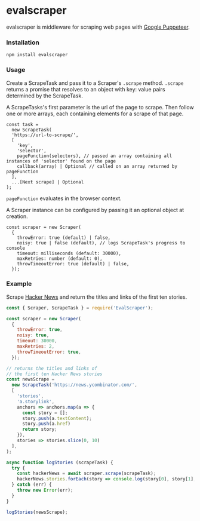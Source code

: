 # evalscraper

evalscraper is middleware for scraping web pages with [Google Puppeteer](https://developers.google.com/web/tools/puppeteer).

### Installation

    npm install evalscraper

### Usage

Create a ScrapeTask and pass it to a Scraper's ```.scrape``` method. ```.scrape``` returns a promise that resolves to an object with key: value pairs determined by the ScrapeTask. 

A ScrapeTasks's first parameter is the url of the page to scrape. Then follow one or more arrays, each containing elements for a scrape of that page. 

    const task =
      new ScrapeTask(
      'https://url-to-scrape/',
      [
        'key',
        'selector', 
        pageFunction(selectors), // passed an array containing all instances of 'selector' found on the page
        callback(array) | Optional // called on an array returned by pageFunction
      ],
      ...[Next scrape] | Optional
    );

 ```pageFunction``` evaluates in the browser context.

A Scraper instance can be configured by passing it an optional object at creation.

    const scraper = new Scraper(
      {
        throwError: true (default) | false,
        noisy: true | false (default), // logs ScrapeTask's progress to console
        timeout: milliseconds (default: 30000),
        maxRetries: number (default: 0),
        throwTimeoutError: true (default) | false,
      });


### Example

Scrape [Hacker News](https://news.ycombinator.com/) and return the titles and links of the first ten stories.

```JavaScript
const { Scraper, ScrapeTask } = require('EvalScraper');

const scraper = new Scraper(
  {
    throwError: true,
    noisy: true,
    timeout: 30000,
    maxRetries: 2,
    throwTimeoutError: true,
  });

// returns the titles and links of 
// the first ten Hacker News stories
const newsScrape =
  new ScrapeTask('https://news.ycombinator.com/',
  [
    'stories',
    'a.storylink',
    anchors => anchors.map(a => {
      const story = [];
      story.push(a.textContent);
      story.push(a.href)
      return story;
    }),
    stories => stories.slice(0, 10)
  ],
);

async function logStories (scrapeTask) {
  try {
    const hackerNews = await scraper.scrape(scrapeTask);
    hackerNews.stories.forEach(story => console.log(story[0], story[1], '\n'));
  } catch (err) {
    throw new Error(err);
  }
}

logStories(newsScrape);
```
